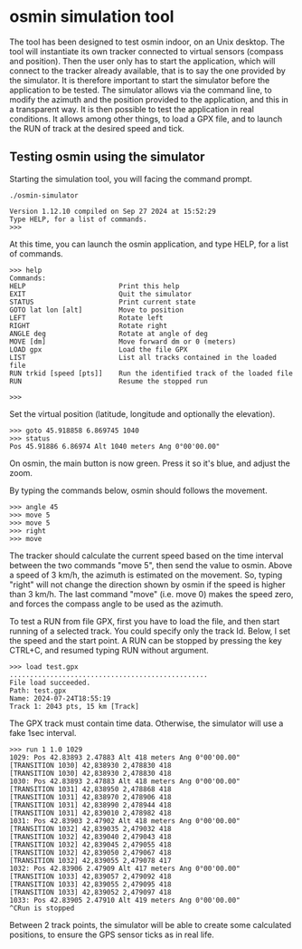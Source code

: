 # osmin simulation tool
The tool has been designed to test osmin indoor, on an Unix desktop. The tool will instantiate its own tracker connected to virtual sensors (compass and position).
Then the user only has to start the application, which will connect to the tracker already available, that is to say the one provided by the simulator. It is therefore important to start the simulator before the application to be tested.
The simulator allows via the command line, to modify the azimuth and the position provided to the application, and this in a transparent way. It is then possible to test the application in real conditions. It allows among other things, to load a GPX file, and to launch the RUN of track at the desired speed and tick.

## Testing osmin using the simulator

Starting the simulation tool, you will facing the command prompt. 
```
./osmin-simulator

Version 1.12.10 compiled on Sep 27 2024 at 15:52:29
Type HELP, for a list of commands.
>>>
```

At this time, you can launch the osmin application, and type HELP, for a list of commands.
```
>>> help
Commands:
HELP                       Print this help
EXIT                       Quit the simulator
STATUS                     Print current state
GOTO lat lon [alt]         Move to position
LEFT                       Rotate left
RIGHT                      Rotate right
ANGLE deg                  Rotate at angle of deg
MOVE [dm]                  Move forward dm or 0 (meters)
LOAD gpx                   Load the file GPX
LIST                       List all tracks contained in the loaded file
RUN trkid [speed [pts]]    Run the identified track of the loaded file
RUN                        Resume the stopped run

>>>
```

Set the virtual position (latitude, longitude and optionally the elevation).
```
>>> goto 45.918858 6.869745 1040
>>> status
Pos 45.91886 6.86974 Alt 1040 meters Ang 0°00'00.00"
```
On osmin, the main button is now green. Press it so it's blue, and adjust the zoom.

By typing the commands below, osmin should follows the movement.
```
>>> angle 45
>>> move 5
>>> move 5
>>> right
>>> move
```
The tracker should calculate the current speed based on the time interval between the two commands "move 5", then send the value to osmin. Above a speed of 3 km/h, the azimuth is estimated on the movement. So, typing "right" will not change the direction shown by osmin if the speed is higher than 3 km/h. The last command "move" (i.e. move 0) makes the speed zero, and forces the compass angle to be used as the azimuth.
 
To test a RUN from file GPX, first you have to load the file, and then start running of a selected track. You could specify only the track Id. Below, I set the speed and the start point. A RUN can be stopped by pressing the key CTRL+C, and resumed typing RUN without argument.
```
>>> load test.gpx
.................................................
File load succeeded.
Path: test.gpx
Name: 2024-07-24T18:55:19
Track 1: 2043 pts, 15 km [Track]
```

The GPX track must contain time data. Otherwise, the simulator will use a fake 1sec interval.
```
>>> run 1 1.0 1029
1029: Pos 42.83893 2.47883 Alt 418 meters Ang 0°00'00.00"
[TRANSITION 1030] 42,838930 2,478830 418
[TRANSITION 1030] 42,838930 2,478830 418
1030: Pos 42.83893 2.47883 Alt 418 meters Ang 0°00'00.00"
[TRANSITION 1031] 42,838950 2,478868 418
[TRANSITION 1031] 42,838970 2,478906 418
[TRANSITION 1031] 42,838990 2,478944 418
[TRANSITION 1031] 42,839010 2,478982 418
1031: Pos 42.83903 2.47902 Alt 418 meters Ang 0°00'00.00"
[TRANSITION 1032] 42,839035 2,479032 418
[TRANSITION 1032] 42,839040 2,479043 418
[TRANSITION 1032] 42,839045 2,479055 418
[TRANSITION 1032] 42,839050 2,479067 418
[TRANSITION 1032] 42,839055 2,479078 417
1032: Pos 42.83906 2.47909 Alt 417 meters Ang 0°00'00.00"
[TRANSITION 1033] 42,839057 2,479092 418
[TRANSITION 1033] 42,839055 2,479095 418
[TRANSITION 1033] 42,839052 2,479097 418
1033: Pos 42.83905 2.47910 Alt 419 meters Ang 0°00'00.00"
^CRun is stopped
```

Between 2 track points, the simulator will be able to create some calculated positions, to ensure the GPS sensor ticks as in real life.

